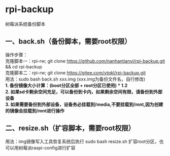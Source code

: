 # rpi-backup

树莓派系统备份脚本     
## 一、back.sh（备份脚本，需要root权限）   
   ‌操作步骤‌：  
   克隆脚本一：rpi-rw; git clone https://github.com/nanhantianyi/rpi-backup.git && cd rpi-backup  
   克隆脚本二：rpi-rw; git clone https://gitee.com/ytqkl/rpi-backup.git  
‌   用法：sudo bash back.sh xxx.img  (xxx.img为备份文件名，自行修改)  
   **1. 备份镜像大小计算：(boot分区全部 + root分区已使用) * 1.2**     
   **2. 如果sd卡剩余空间充足，可以备份到卡内，如果剩余空间有限，请备份到外部设备**     
   **3. 如果需要备份到外部设备，设备务必挂载到/media,不要挂载到/mnt,因为创建的镜像会挂载到/mnt进行操作**     
## 二、resize.sh（扩容脚本，需要root权限）  
   用法：img镜像写入工具恢复系统后执行 sudo bash resize.sh 扩容root分区，也可以用树莓派raspi-config进行扩容
